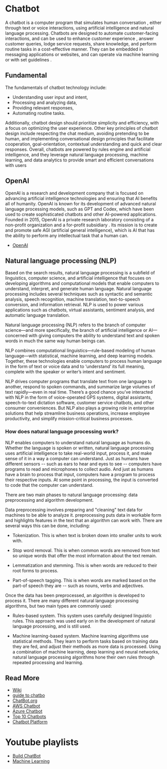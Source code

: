 # Chatbot

A chatbot is a computer program that simulates human conversation , either through text or voice interactions, using artificial intelligence and natural language processing. Chatbots are designed to automate customer-facing interactions, and can be used to enhance customer experience , answer customer queries, lodge service requests, share knowledge, and perform routine tasks in a cost-effective manner. They can be embedded in messaging applications or websites, and can operate via machine learning or with set guidelines .

## Fundamental

The fundamentals of chatbot technology include:
* Understanding user input and intent,
* Processing and analyzing data,
* Providing relevant responses,
* Automating routine tasks.

Additionally, chatbot design should prioritize simplicity and efficiency, with a focus on optimizing the user experience. Other key principles of chatbot design include respecting the chat medium, avoiding pretending to be human, and implementing conversational design principles that facilitate cooperation, goal-orientation, contextual understanding and quick and clear responses. Overall, chatbots are powered by rules engine and artificial intelligence, and they leverage natural language processing, machine learning, and data analytics to provide smart and efficient conversations with users

## OpenAI
OpenAI is a research and development company that is focused on advancing artificial intelligence technologies and ensuring that AI benefits all of humanity. OpenAI is known for its development of advanced natural language processing models, such as GPT and Codex, which have been used to create sophisticated chatbots and other AI-powered applications. Founded in 2015, OpenAI is a private research laboratory consisting of a non-profit organization and a for-profit subsidiary . Its mission is to create and promote safe AGI (artificial general intelligence), which is AI that has the ability to perform any intellectual task that a human can.

* [OpenAI](https://openai.com/)

## Natural language processing (NLP)

Based on the search results, natural language processing is a subfield of linguistics, computer science, and artificial intelligence that focuses on developing algorithms and computational models that enable computers to understand, interpret, and generate human language. Natural language processing includes several techniques such as syntactic and semantic analysis, speech recognition, machine translation, text-to-speech conversion, and information retrieval. NLP is used to power various applications such as chatbots, virtual assistants, sentiment analysis, and automatic language translation.

Natural language processing (NLP) refers to the branch of computer science—and more specifically, the branch of artificial intelligence or AI—concerned with giving computers the ability to understand text and spoken words in much the same way human beings can.

NLP combines computational linguistics—rule-based modeling of human language—with statistical, machine learning, and deep learning models. Together, these technologies enable computers to process human language in the form of text or voice data and to ‘understand’ its full meaning, complete with the speaker or writer’s intent and sentiment.

NLP drives computer programs that translate text from one language to another, respond to spoken commands, and summarize large volumes of text rapidly—even in real time. There’s a good chance you’ve interacted with NLP in the form of voice-operated GPS systems, digital assistants, speech-to-text dictation software, customer service chatbots, and other consumer conveniences. But NLP also plays a growing role in enterprise solutions that help streamline business operations, increase employee productivity, and simplify mission-critical business processes.

### How does natural language processing work?

NLP enables computers to understand natural language as humans do. Whether the language is spoken or written, natural language processing uses artificial intelligence to take real-world input, process it, and make sense of it in a way a computer can understand. Just as humans have different sensors -- such as ears to hear and eyes to see -- computers have programs to read and microphones to collect audio. And just as humans have a brain to process that input, computers have a program to process their respective inputs. At some point in processing, the input is converted to code that the computer can understand.

There are two main phases to natural language processing: data preprocessing and algorithm development.

Data preprocessing involves preparing and "cleaning" text data for machines to be able to analyze it. preprocessing puts data in workable form and highlights features in the text that an algorithm can work with. There are several ways this can be done, including:

* Tokenization. This is when text is broken down into smaller units to work with.

* Stop word removal. This is when common words are removed from text so unique words that offer the most information about the text remain.

* Lemmatization and stemming. This is when words are reduced to their root forms to process.

* Part-of-speech tagging. This is when words are marked based on the part-of speech they are -- such as nouns, verbs and adjectives.

Once the data has been preprocessed, an algorithm is developed to process it. There are many different natural language processing algorithms, but two main types are commonly used:

* Rules-based system. This system uses carefully designed linguistic rules. This approach was used early on in the development of natural language processing, and is still used.

* Machine learning-based system. Machine learning algorithms use statistical methods. They learn to perform tasks based on training data they are fed, and adjust their methods as more data is processed. Using a combination of machine learning, deep learning and neural networks, natural language processing algorithms hone their own rules through repeated processing and learning.

## Read More

* [Wiki](https://en.wikipedia.org/wiki/Chatbot)
* [guide to chatbo](https://chatbotsmagazine.com/the-complete-beginner-s-guide-to-chatbots-8280b7b906ca)
* [ChatBot.org](https://www.chatbots.org/)
* [AWS Chatbot](https://aws.amazon.com/what-is-a-chatbot/)
* [Azure Chatbot](https://azure.microsoft.com/en-us/services/bot-service/)
* [Top 10 Chatbots](https://www.entrepreneur.com/article/289788)
* [Chatbot Platform](https://www.marutitech.com/14-powerful-chatbot-platforms/)

# Youtube playlists

* [Build ChatBot](https://www.youtube.com/user/sentdex/playlists)
* [Machine Learning](https://www.youtube.com/user/shiffman/playlists)
